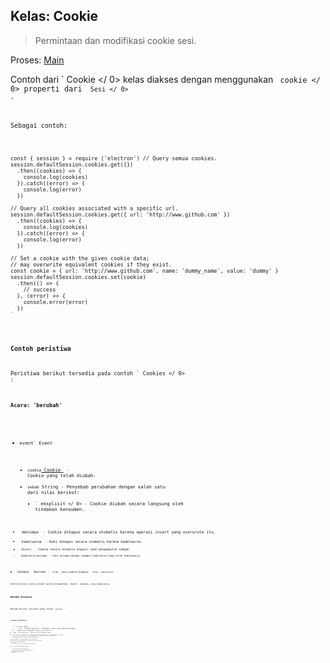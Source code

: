 ## Kelas: Cookie

> Permintaan dan modifikasi cookie sesi.

Proses: [Main](../glossary.md#main-process)

Contoh dari ` Cookie </ 0> kelas diakses dengan menggunakan <code> cookie </ 0> properti dari <code> Sesi </ 0> .</p>

<p>Sebagai contoh:</p>

<pre><code class="javascript">const { session } = require ('electron') // Query semua cookies.
session.defaultSession.cookies.get({})
  .then((cookies) => {
    console.log(cookies)
  }).catch((error) => {
    console.log(error)
  })

// Query all cookies associated with a specific url.
session.defaultSession.cookies.get({ url: 'http://www.github.com' })
  .then((cookies) => {
    console.log(cookies)
  }).catch((error) => {
    console.log(error)
  })

// Set a cookie with the given cookie data;
// may overwrite equivalent cookies if they exist.
const cookie = { url: 'http://www.github.com', name: 'dummy_name', value: 'dummy' }
session.defaultSession.cookies.set(cookie)
  .then(() => {
    // success
  }, (error) => {
    console.error(error)
  })
`</pre> 

### Contoh peristiwa

Peristiwa berikut tersedia pada contoh ` Cookies </ 0> :</p>

<h4>Acara: 'berubah'</h4>

<ul>
<li><code>event` Event</li> 

* `cookie`[ Cookie ](structures/cookie.md) - Cookie yang telah diubah.
* `sebab` String - Penyebab perubahan dengan salah satu dari nilai berikut: 
  * ` eksplisit </ 0> - Cookie diubah secara langsung oleh tindakan konsumen.</li>
<li><code> menimpa </ 0> - Cookie dihapus secara otomatis karena operasi insert yang overwrote itu.</li>
<li><code> kadaluarsa </ 0> - Kuki dihapus secara otomatis karena kadaluarsa.</li>
<li><code> diusir </ 0> - Cookie secara otomatis digusur saat pengumpulan sampah.</li>
<li><code> kadaluarsa-menimpa </ 0> - Kuki ditimpa dengan tanggal kadaluarsa yang telah kedaluwarsa.</li>
</ul></li>
<li><code> dihapus </ 0>  Boolean - <code> true </ 0> jika cookie dihapus, <code> false </ 0> sebaliknya.</li>
</ul>

<p>Emitted ketika cookie diubah karena ditambahkan, diedit, dihapus, atau kadaluarsa.</p>

<h3>Metode Instance</h3>

<p>Metode berikut tersedia pada contoh <code> Cookies </ 0> :</p>

<h4><code>cookies.get(filter)`</h4> 
    * `filter` Obyek 
      * ` url </ 0>  String (opsional) - Mengambil cookie yang dikaitkan dengan
 <code> url </ 0> . Empty berarti mengambil cookies dari semua url.</li>
<li><code> nama </ 0>  String (opsional) - Menyaring kuki berdasarkan nama.</li>
<li><code>domain` String (optional) - Retrieves cookies whose domains match or are subdomains of `domains`.
      * ` path </ 0>  String (opsional) - Mengambil cookie yang jalurnya cocok dengan <code> path </ 0> .</li>
<li><code>aman`Boolean (opsional) - Filter cookie oleh properti Aman mereka.
      * `aman` Boolean (opsional) - Filter cookie oleh properti Aman mereka.
    
    Returns `Promise<Cookie[]>` - A promise which resolves an array of cookie objects.
    
    Sends a request to get all cookies matching `filter`, and resolves a promise with the response.
    
    #### `cookies.get(filter, panggilan kembali)`
    
    * `filter` Objek 
      * ` url </ 0>  String (opsional) - Mengambil cookie yang dikaitkan dengan
 <code> url </ 0> . Empty berarti mengambil cookies dari semua url.</li>
<li><code> nama </ 0>  String (opsional) - Menyaring kuki berdasarkan nama.</li>
<li><code>domain` String (optional) - Retrieves cookies whose domains match or are subdomains of `domains`.
      * ` path </ 0>  String (opsional) - Mengambil cookie yang jalurnya cocok dengan <code> path </ 0> .</li>
<li><code>aman`Boolean (opsional) - Filter cookie oleh properti Aman mereka.
      * `aman` Boolean (opsional) - Filter cookie oleh properti Aman mereka.
    * `callback` Fungsi 
      * Kesalahan `kesalahan`
      * `cookies` [Cookie[]](structures/cookie.md) - an array of cookie objects.
    
    Sends a request to get all cookies matching `filter`, `callback` will be called with `callback(error, cookies)` on complete.
    
    **[Deprecated Soon](promisification.md)**
    
    #### `cookies.set(details)`
    
    * `rincian` Sasaran 
      * `url` String - The url to associate the cookie with.
      * `name` String (optional) - The name of the cookie. Empty by default if omitted.
      * `value` String (optional) - The value of the cookie. Empty by default if omitted.
      * `domain` String (optional) - The domain of the cookie; this will be normalized with a preceding dot so that it's also valid for subdomains. Empty by default if omitted.
      * `path` String (optional) - The path of the cookie. Empty by default if omitted.
      * `secure` Boolean (optional) - Whether the cookie should be marked as Secure. Defaults to false.
      * `httpOnly` Boolean (optional) - Whether the cookie should be marked as HTTP only. Defaults to false.
      * `expirationDate` Double (optional) - The expiration date of the cookie as the number of seconds since the UNIX epoch. If omitted then the cookie becomes a session cookie and will not be retained between sessions.
    
    Returns `Promise<void>` - A promise which resolves when the cookie has been set
    
    Sets a cookie with `details`.
    
    #### `cookies.set(details, panggilan kembali)`
    
    * `rincian` Sasaran 
      * `url` String - The url to associate the cookie with.
      * `name` String (optional) - The name of the cookie. Empty by default if omitted.
      * `value` String (optional) - The value of the cookie. Empty by default if omitted.
      * `domain` String (optional) - The domain of the cookie. Empty by default if omitted.
      * `path` String (optional) - The path of the cookie. Empty by default if omitted.
      * `secure` Boolean (optional) - Whether the cookie should be marked as Secure. Defaults to false.
      * `httpOnly` Boolean (optional) - Whether the cookie should be marked as HTTP only. Defaults to false.
      * `expirationDate` Double (optional) - The expiration date of the cookie as the number of seconds since the UNIX epoch. If omitted then the cookie becomes a session cookie and will not be retained between sessions.
    * `callback` Fungsi 
      * Kesalahan `kesalahan`
    
    Sets a cookie with `details`, `callback` will be called with `callback(error)` on complete.
    
    **[Deprecated Soon](promisification.md)**
    
    #### `cookies.remove(url, name)`
    
    * `url` String - The URL associated with the cookie.
    * `name` String - The name of cookie to remove.
    
    Returns `Promise<void>` - A promise which resolves when the cookie has been removed
    
    Removes the cookies matching `url` and `name`
    
    #### `cookies.remove (url, nama, callback)`
    
    * `url` String - The URL associated with the cookie.
    * `name` String - The name of cookie to remove.
    * `callback ` Fungsi
    
    Removes the cookies matching `url` and `name`, `callback` will called with `callback()` on complete.
    
    **[Deprecated Soon](promisification.md)**
    
    #### `cookies.flushStore()`
    
    Returns `Promise<void>` - A promise which resolves when the cookie store has been flushed
    
    Writes any unwritten cookies data to disk.
    
    #### `cookies.flushStore(callback)`
    
    * `callback ` Fungsi
    
    Writes any unwritten cookies data to disk.
    
    **[Deprecated Soon](promisification.md)**